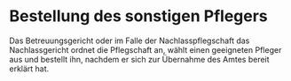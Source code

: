 # Bestellung des sonstigen Pflegers

Das Betreuungsgericht oder im Falle der Nachlasspflegschaft das Nachlassgericht ordnet die Pflegschaft an, wählt einen geeigneten Pfleger aus und bestellt ihn, nachdem er sich zur Übernahme des Amtes bereit erklärt hat. 

